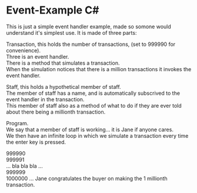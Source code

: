 # Event-Example C#
This is just a simple event handler example, made so somone would understand it's simplest use. It is made of three parts:

Transaction, this holds the number of transactions, (set to 999990 for convenience).   
Three is an event handler.  
There is a method that simulates a transaction.  
When the simulation notices that there is a million transactions it invokes the event handler.  

Staff, this holds a hypothetical member of staff.  
The member of staff has a name, and is automatically subscrived to the event handler in the transaction.  
This member of staff also as a method of what to do if they are ever told about there being a millionth transaction.  

Program.  
We say that a member of staff is working... it is Jane if anyone cares.  
We then have an infinite loop in which  we simulate a transaction every time the enter key is pressed.  

999990  
999991  
... bla bla bla ...  
999999  
1000000 ... Jane congratulates the buyer on making the 1 millionth transaction.  
